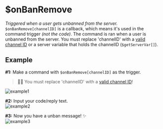 # $onBanRemove
*Triggered when a user gets unbanned from the server.*\
`$onBanRemove[channelID]` is a callback, which means it's used in the command trigger *(not the code)*. The command is ran when a user is unbanned from the server. You must replace 'channelID' with a [valid channel ID](https://support.discord.com/hc/en-us/articles/206346498-Where-can-I-find-my-User-Server-Message-ID-) or a server variable that holds the channelID (`$getServerVar[]`).

## Example
**#1:** Make a command with `$onBanRemove[channelID]` as the trigger.
> 🧙‍♂️ You must replace 'channelID' with a [valid channel ID](https://support.discord.com/hc/en-us/articles/206346498-Where-can-I-find-my-User-Server-Message-ID-)!

![example1](https://user-images.githubusercontent.com/69215413/129492147-3d51dd5c-9628-43f7-a175-faed03442501.png)

**#2:** Input your code/reply text.\
![example2](https://user-images.githubusercontent.com/69215413/129492022-8acd4877-638c-4855-8970-13dab37b032e.png)

**#3:** Now you have a unban message! ✨\
![example3](https://user-images.githubusercontent.com/69215413/129492076-8f6ec738-096d-4abf-af8b-678a50ad4c5b.png)
